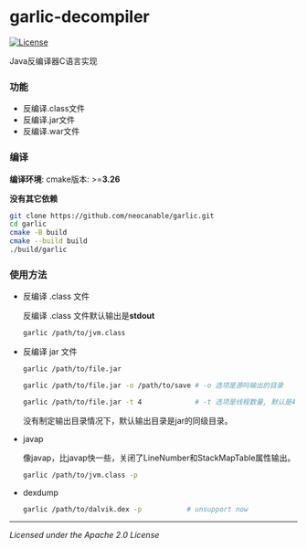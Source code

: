 # garlic-decompiler
[![License](http://img.shields.io/:license-apache-blue.svg)](http://www.apache.org/licenses/LICENSE-2.0.html)

Java反编译器C语言实现


### 功能

* 反编译.class文件
* 反编译.jar文件
* 反编译.war文件

### 编译

**编译环境**:  cmake版本: >=**3.26**

**没有其它依赖**

```sh
git clone https://github.com/neocanable/garlic.git
cd garlic
cmake -B build
cmake --build build
./build/garlic
```

### 使用方法

* 反编译 .class 文件

    反编译 .class 文件默认输出是**stdout**
    ```sh
    garlic /path/to/jvm.class
    ```


* 反编译 jar 文件
    ```sh
    garlic /path/to/file.jar

    garlic /path/to/file.jar -o /path/to/save # -o 选项是源吗输出的目录
    
    garlic /path/to/file.jar -t 4             # -t 选项是线程数量, 默认是4
    ```

    没有制定输出目录情况下，默认输出目录是jar的同级目录。


* javap 
    
    像javap，比javap快一些，关闭了LineNumber和StackMapTable属性输出。
    ```sh
    garlic /path/to/jvm.class -p
    ```

* dexdump
    ```sh
    garlic /path/to/dalvik.dex -p           # unsupport now

    ```

--------------------------------------------
*Licensed under the Apache 2.0 License*
